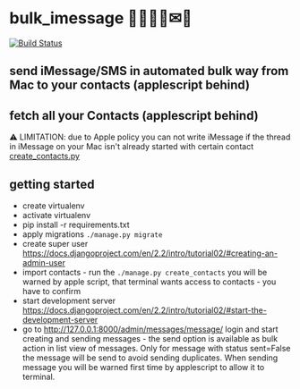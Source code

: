 bulk_imessage 👩‍💻👨‍💻✉📲
========================
[![Build Status](https://travis-ci.org/andilabs/bulk_imessage.png?branch=master)](https://travis-ci.org/andilabs/bulk_imessage)

## send iMessage/SMS in automated bulk way from Mac to your contacts (applescript behind)
## fetch all your Contacts (applescript behind)

⚠ LIMITATION: due to Apple policy you can not write iMessage if the thread in iMessage on your Mac isn't already started with certain contact
[create_contacts.py](/contacts/management/commands/create_contacts.py)


## getting started

* create virtualenv
* activate virtualenv
* pip install -r requirements.txt
* apply migrations `./manage.py migrate`
* create super user https://docs.djangoproject.com/en/2.2/intro/tutorial02/#creating-an-admin-user
* import contacts - run the `./manage.py create_contacts` you will be warned by apple script, that terminal wants access to contacts - you have to confirm
* start development server https://docs.djangoproject.com/en/2.2/intro/tutorial02/#start-the-development-server
* go to http://127.0.0.1:8000/admin/messages/message/ login and start creating and sending messages - the send option is available as bulk action in list view of messages. Only for message with status sent=False the message will be send to avoid sending duplicates. When sending message you will be warned first time by applescript to allow it to terminal.
